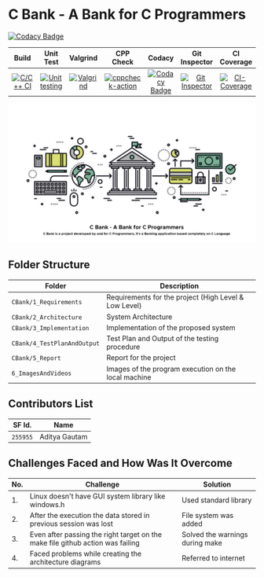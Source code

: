 # C Bank - A Bank for C Programmers

[![Codacy Badge](https://app.codacy.com/project/badge/Grade/d13728e8b4324fd085aa96e3fb1c9214)](https://www.codacy.com/gh/AdityaGautam05/LTTS-C-MiniProject/dashboard?utm_source=github.com&amp;utm_medium=referral&amp;utm_content=AdityaGautam05/LTTS-C-MiniProject&amp;utm_campaign=Badge_Grade)

|Build|Unit Test|Valgrind|CPP Check|Codacy|Git Inspector|CI Coverage|
|:--:|:--:|:--:|:--:|:--:|:--:|:--:|
|[![C/C++ CI](https://github.com/AdityaGautam05/LTTS-C-MiniProject/actions/workflows/c-build.yml/badge.svg)](https://github.com/AdityaGautam05/LTTS-C-MiniProject/actions/workflows/c-build.yml)|[![Unit testing](https://github.com/AdityaGautam05/LTTS-C-MiniProject/actions/workflows/unit-test.yml/badge.svg)](https://github.com/AdityaGautam05/LTTS-C-MiniProject/actions/workflows/unit-test.yml)|[![Valgrind](https://github.com/AdityaGautam05/LTTS-C-MiniProject/actions/workflows/Valgrind.yml/badge.svg)](https://github.com/AdityaGautam05/LTTS-C-MiniProject/actions/workflows/Valgrind.yml)|[![cppcheck-action](https://github.com/AdityaGautam05/LTTS-C-MiniProject/actions/workflows/cppcheck.yml/badge.svg)](https://github.com/AdityaGautam05/LTTS-C-MiniProject/actions/workflows/cppcheck.yml)|[![Codacy Badge](https://app.codacy.com/project/badge/Grade/d13728e8b4324fd085aa96e3fb1c9214)](https://www.codacy.com/gh/AdityaGautam05/LTTS-C-MiniProject/dashboard?utm_source=github.com&amp;utm_medium=referral&amp;utm_content=AdityaGautam05/LTTS-C-MiniProject&amp;utm_campaign=Badge_Grade)|[![Git Inspector](https://github.com/AdityaGautam05/LTTS-C-MiniProject/actions/workflows/git-inspector.yml/badge.svg)](https://github.com/AdityaGautam05/LTTS-C-MiniProject/actions/workflows/git-inspector.yml)|[![CI-Coverage](https://github.com/AdityaGautam05/LTTS-C-MiniProject/actions/workflows/coverage.yml/badge.svg)](https://github.com/AdityaGautam05/LTTS-C-MiniProject/actions/workflows/coverage.yml)|

![](https://github.com/AdityaGautam05/LTTS-C-MiniProject/blob/main/images/CBankPoster.png)

## Folder Structure
Folder             | Description
-------------------| -----------------------------------------
`CBank/1_Requirements`   | Requirements for the project (High Level & Low Level)
`CBank/2_Architecture`         | System Architecture
`CBank/3_Implementation` | Implementation of the proposed system
`CBank/4_TestPlanAndOutput`      | Test Plan and Output of the testing procedure
`CBank/5_Report`      | Report for the project
`6_ImagesAndVideos`      | Images of the program execution on the local machine

## Contributors List

SF Id. |  Name   |
-------|---------|
`255955` | Aditya Gautam  |     

## Challenges Faced and How Was It Overcome
| No. | Challenge | Solution
|-----|-----------|--------
|1. | Linux doesn't have GUI system library like windows.h | Used standard library
|2. | After the execution the data stored in previous session was lost | File system was added |
|3. | Even after passing the right target on the make file github action was failing | Solved the warnings during make
|4. | Faced problems while creating the architecture diagrams | Referred to internet |
